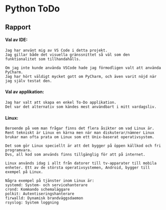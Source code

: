 # Python ToDo

## Rapport

#### Val av IDE:
    Jag har använt mig av VS Code i detta projekt.
    Jag gillar både det visuella gränssnittet så väl som den funktionalitet som tillhandahålls.

    Om jag inte kunde använda VSCode hade jag förmodligen valt att använda PyCharm.
    Jag har hört väldigt mycket gott om PyCharm, och även varit nöjd när jag själv testat den.

#### Val av applikation: 
    Jag har valt att skapa en enkel To-Do applikation.
    Det var det alternativ som kändes mest användbart i mitt vardagsliv.

#### Linux:
    Beroende på vem man frågar finns det flera åsikter om vad Linux är.
    Rent tekniskt är Linux en kärna men när man diskuterar/nämner Linux brukar man ofta prata om Linux som ett Unix-baserat operativsystem.

    Det som gör Linux speciellt är att det bygger på öppen källkod och fri programvara.
    Dvs, all kod som används finns tillgänglig för att på internet.
    
    Linux används idag i allt från datorer till tv-apparater till mobila enheter. Ett av de största operativsystemen, Android, bygger till exempel på Linux.

    Några exempel på tjänster inom Linux är:
    systemd: System- och servicehanterare
    crond: Kommando schemaläggare
    polkit: Autentiseringshanterare
    firwalld: Dynamisk brandväggsdaemon
    rsyslog: System loggning
